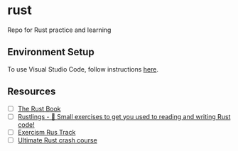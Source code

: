 # rust
Repo for Rust practice and learning


## Environment Setup

To use Visual Studio Code, follow instructions [here](https://marketplace.visualstudio.com/items?itemName=rust-lang.rust-analyzer).

## Resources

- [ ] [The Rust Book](https://doc.rust-lang.org/book/)
- [ ] [Rustlings - 🦀 Small exercises to get you used to reading and writing Rust code!](https://github.com/rust-lang/rustlings)
- [ ] [Exercism Rus Track](https://exercism.org/tracks/rust/)
- [ ] [Ultimate Rust crash course](udemy.com/course/ultimate-rust-crash-course/)
